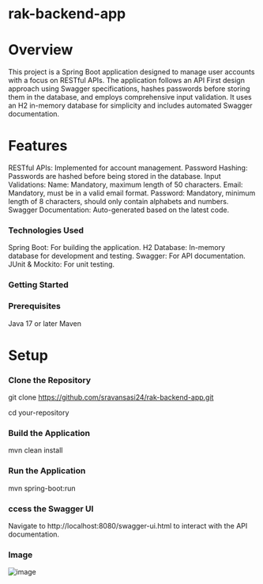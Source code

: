 # rak-backend-app
# Overview
This project is a Spring Boot application designed to manage user accounts with a focus on RESTful APIs. The application follows an API First design approach using Swagger specifications, hashes passwords before storing them in the database, and employs comprehensive input validation. It uses an H2 in-memory database for simplicity and includes automated Swagger documentation.
# Features
RESTful APIs: Implemented for account management.
Password Hashing: Passwords are hashed before being stored in the database.
Input Validations:
Name: Mandatory, maximum length of 50 characters.
Email: Mandatory, must be in a valid email format.
Password: Mandatory, minimum length of 8 characters, should only contain alphabets and numbers.
Swagger Documentation: Auto-generated based on the latest code.

### Technologies Used

Spring Boot: For building the application.
H2 Database: In-memory database for development and testing.
Swagger: For API documentation.
JUnit & Mockito: For unit testing.

### Getting Started

### Prerequisites
Java 17 or later
Maven

# Setup
### Clone the Repository
git clone https://github.com/sravansasi24/rak-backend-app.git

cd your-repository

### Build the Application
mvn clean install

### Run the Application
mvn spring-boot:run

### ccess the Swagger UI
Navigate to http://localhost:8080/swagger-ui.html to interact with the API documentation.

### Image

![image](https://github.com/user-attachments/assets/2cdd1d85-2762-4dd9-ba97-dca8c4305c1f)






